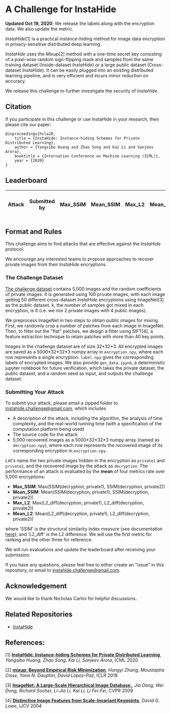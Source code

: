 # A Challenge for InstaHide

**Updated Oct 19, 2020**: We release the labels along with the encryption data. We also update the metric.

*InstaHide*[1] is a practical instance-hiding method for image data encryption in privacy-sensitive distributed deep learning. 

*InstaHide* uses the *Mixup*[2] method with a one-time secret key consisting of a pixel-wise random sign-flipping mask and samples from the same training dataset (Inside-dataset *InstaHide*) or a large public dataset (Cross-dataset *InstaHide*). It can be easily plugged into an existing distributed learning pipeline, and is very efficient and incurs minor reduction on accuracy. 


We release this challenge to further investigate the security of *InstaHide*.

## Citation
If you participate in this challenge or use InstaHide in your research, then please cite our paper:
```
@inproceedings{hsla20,
    title = {InstaHide: Instance-hiding Schemes for Private Distributed Learning},
    author = {Yangsibo Huang and Zhao Song and Kai Li and Sanjeev Arora},
    booktitle = {Internation Conference on Machine Learning (ICML)},
    year = {2020}
}
```

## Leaderboard
| Attack  | Submitted by  |  Max_SSIM | Mean_SSIM | Max_L2 | Mean_L2 | Time Complexity | Self-Reported Running Time |Submission Date  |
|---|---|---|---| ---| --- | --- | --- | --- |

## Format and Rules

This challenge aims to find attacks that are effective against the *InstaHide* protocol.

We encourage any interested teams to propose approaches to recover private images from their *InstaHide* encryptions. 

### The Challenge Dataset

[The challenge dataset](https://www.dropbox.com/sh/8zdsr1sjftia4of/AAA-60TOjGKtGEZrRmbawwqGa?dl=0) contains 5,000 images and the random coefficients of private images. It is generated using 100 private images, with each image getting 50 different cross-dataset *InstaHide* encryptions using ImageNet[3] as the public dataset. k, the number of samples got mixed in each encryption, is 6 (i.e. we mix 2 private images with 4 public images).

We preprocess ImageNet in two steps to obtain public images for mixing. First,  we randomly crop a number of patches from each image in ImageNet.  Then, to filter out the "flat" patches, we design a filter using SIFT[4], a feature extraction technique to retain patches with more than 40 key points.

Images in the challenge dataset are of size 32\*32\*3. All encrypted images are saved as a 5000\*32\*32\*3 numpy array in `encryption.npy`, where each row represents a single encryption. `label.npy` gives the corresponding labels of encrypted images. We also provide `gen_data.ipynb`, a deterministic jupyter notebook for future verification, which takes the private dataset, the public dataset, and a random seed as input, and outputs the challenge dataset.

### Submitting Your Attack

To submit your attack, please email a zipped folder to instahide.challenge@gmail.com, which includes
- A description of the attack, including the algorithm, the analysis of time complexity, and the real-world running time (with a specification of the computation platform being used)
- The source code for the attack
- 5,000 recovered images as a 5000\*32\*32\*3 numpy array (named as `decryption.npy`), where each row represents the recovered image of its corresponding encryption in `encryption.npy`.


Let's name the two private images hidden in the encryption as `private1` and `private2`, and the recovered image by the attack as `decryption`. The performance of an attack is evaluated by the **mean** of four metrics rate over 5,000 encryptions: 
- **Max_SSIM**: Max(SSIM(decryption, private1), SSIM(decryption, private2)) 
- **Mean_SSIM**: Mean(SSIM(decryption, private1), SSIM(decryption, private2)) 
- **Max_L2**: Max(L2_diff(decryption, private1), L2_diff(decryption, private2)) 
- **Mean_L2**: Mean(L2_diff(decryption, private1), L2_diff(decryption, private2)) 

where 'SSIM' is the structural similarity index measure (see documentation [here](https://scikit-image.org/docs/stable/api/skimage.metrics.html#skimage.metrics.structural_similarity)), and 'L2_diff' is the L2 difference. We will use the first metric for ranking and the other three for reference.

We will run evaluations and update the leaderboard after receiving your submission. 

If you have any questions, please feel free to either create an "issue" in this repository, or email to instahide.challenge@gmail.com. 

## Acknowledgement
We would like to thank Nicholas Carlini for helpful discussions.

## Related Repositories
- [InstaHide](https://github.com/Hazelsuko07/InstaHide)

## References:
[1] [**InstaHide: Instance-hiding Schemes for Private Distributed Learning**](http://arxiv.org/abs/2010.02772), *Yangsibo Huang, Zhao Song, Kai Li, Sanjeev Arora*, ICML 2020

[2] [**mixup: Beyond Empirical Risk Minimization**](https://arxiv.org/abs/1710.09412), *Hongyi Zhang, Moustapha Cisse, Yann N. Dauphin, David Lopez-Paz*, ICLR 2018

[3] [**ImageNet: A Large-Scale Hierarchical Image Database.**](http://www.image-net.org/papers/imagenet_cvpr09.pdf), *Jia Deng, Wei Dong, Richard Socher, Li-Jia Li, Kai Li, Li Fei-Fei*, CVPR 2009

[4] [**Distinctive Image Features from Scale-Invariant Keypoints**](https://www.cs.ubc.ca/~lowe/papers/ijcv04.pdf), *David G. Lowe*, IJCV 2004